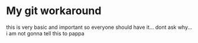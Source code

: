 # My git workaround
this is very basic and important so everyone should have it... dont ask why...
i am not gonna tell this to pappa

